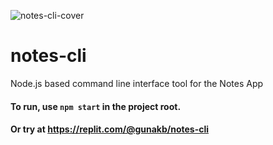 ![notes-cli-cover](https://user-images.githubusercontent.com/67857588/121847996-0a86be80-cd07-11eb-94e1-1b8cb2df4f2d.png)



# notes-cli
Node.js based command line interface tool for the Notes App

#### To run, use `npm start` in the project root. 

#### Or try at https://replit.com/@gunakb/notes-cli

